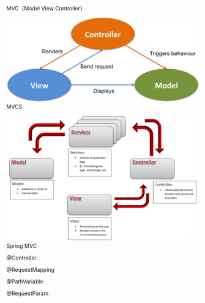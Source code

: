 MVC（Model View Controller）

![](/assets/mvc.png)MVCS

![](/assets/mvcs.png)Spring MVC

@Controller

@RequestMapping

@PathVariable

@RequestParam

